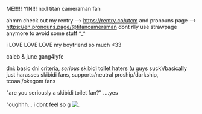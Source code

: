 

ME!!!!! YIN!!! 
no.1 titan cameraman fan


ahmm check out my rentry --> https://rentry.co/utcm and pronouns page --> https://en.pronouns.page/@titancameraman dont rlly use strawpage anymore to avoid some stuff ^_^

i LOVE LOVE LOVE my boyfriend so much <33

caleb & june gang4lyfe


dni: basic dni criteria, *serious* skibidi toilet haters (u guys suck)/basically just harasses skibidi fans, supports/neutral proship/darkship, tcoaal/okegom fans


"are you seriously a skibidi toilet fan?"
....yes

"oughhh... i dont feel so g
![.](https://http2.mlstatic.com/D_NQ_NP_695415-MLU73060796625_112023-O.webp)
